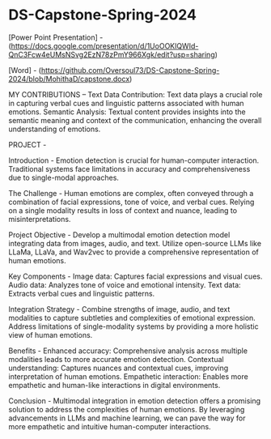 # DS-Capstone-Spring-2024


[Power Point Presentation] - (https://docs.google.com/presentation/d/1UoOOKlQWId-QnC3Fcw4eUMsNSvg2EzN78zPmY966Xgk/edit?usp=sharing)

[Word] - (https://github.com/Oversoul73/DS-Capstone-Spring-2024/blob/MohithaD/capstone.docx)

MY CONTRIBUTIONS –
Text Data Contribution: Text data plays a crucial role in capturing verbal cues and linguistic patterns associated with human emotions.
Semantic Analysis: Textual content provides insights into the semantic meaning and context of the communication, enhancing the overall understanding of emotions.










PROJECT -

Introduction -
Emotion detection is crucial for human-computer interaction.
Traditional systems face limitations in accuracy and comprehensiveness due to single-modal approaches.

The Challenge -
Human emotions are complex, often conveyed through a combination of facial expressions, tone of voice, and verbal cues.
Relying on a single modality results in loss of context and nuance, leading to misinterpretations.

Project Objective -
Develop a multimodal emotion detection model integrating data from images, audio, and text.
Utilize open-source LLMs like LLaMa, LLaVa, and Wav2vec to provide a comprehensive representation of human emotions.

Key Components -
Image data: Captures facial expressions and visual cues.
Audio data: Analyzes tone of voice and emotional intensity.
Text data: Extracts verbal cues and linguistic patterns.

Integration Strategy -
Combine strengths of image, audio, and text modalities to capture subtleties and complexities of emotional expression.
Address limitations of single-modality systems by providing a more holistic view of human emotions.

Benefits -
Enhanced accuracy: Comprehensive analysis across multiple modalities leads to more accurate emotion detection.
Contextual understanding: Captures nuances and contextual cues, improving interpretation of human emotions.
Empathetic interaction: Enables more empathetic and human-like interactions in digital environments.

Conclusion -
Multimodal integration in emotion detection offers a promising solution to address the complexities of human emotions.
By leveraging advancements in LLMs and machine learning, we can pave the way for more empathetic and intuitive human-computer interactions.




